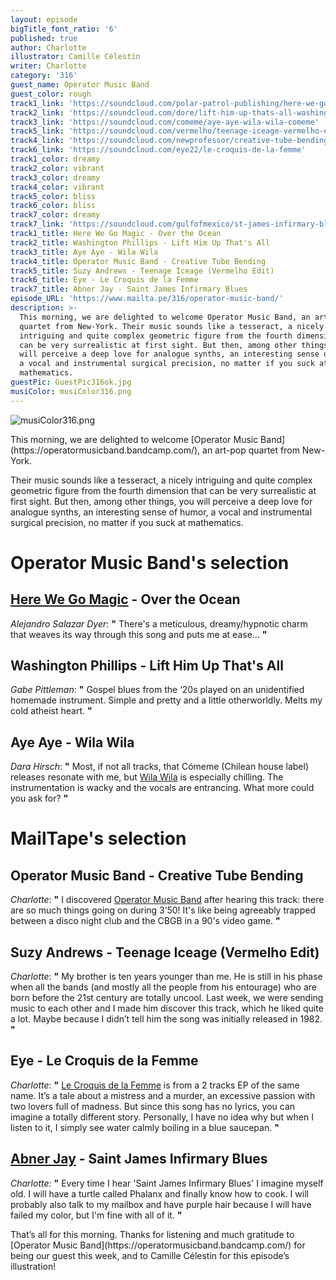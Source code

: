 ```yaml
---
layout: episode
bigTitle_font_ratio: '6'
published: true
author: Charlotte
illustrator: Camille Célestin
writer: Charlotte
category: '316'
guest_name: Operator Music Band
guest_color: rough
track1_link: 'https://soundcloud.com/polar-patrol-publishing/here-we-go-magic-over-the'
track2_link: 'https://soundcloud.com/dore/lift-him-up-thats-all-washington-phillips'
track3_link: 'https://soundcloud.com/comeme/aye-aye-wila-wila-comeme'
track5_link: 'https://soundcloud.com/vermelho/teenage-iceage-vermelho-edit '
track4_link: 'https://soundcloud.com/newprofessor/creative-tube-bending'
track6_link: 'https://soundcloud.com/eye22/le-croquis-de-la-femme'
track1_color: dreamy
track2_color: vibrant
track3_color: dreamy
track4_color: vibrant
track5_color: bliss
track6_color: bliss
track7_color: dreamy
track7_link: 'https://soundcloud.com/gulfofmexico/st-james-infirmary-blues-abner-jay'
track1_title: Here We Go Magic - Over the Ocean
track2_title: Washington Phillips - Lift Him Up That's All
track3_title: Aye Aye - Wila Wila
track4_title: Operator Music Band - Creative Tube Bending
track5_title: Suzy Andrews - Teenage Iceage (Vermelho Edit)
track6_title: Eye - Le Croquis de la Femme
track7_title: Abner Jay - Saint James Infirmary Blues
episode_URL: 'https://www.mailta.pe/316/operator-music-band/'
description: >-
  This morning, we are delighted to welcome Operator Music Band, an art-pop
  quartet from New-York. Their music sounds like a tesseract, a nicely
  intriguing and quite complex geometric figure from the fourth dimension that
  can be very surrealistic at first sight. But then, among other things, you
  will perceive a deep love for analogue synths, an interesting sense of humor,
  a vocal and instrumental surgical precision, no matter if you suck at
  mathematics.
guestPic: GuestPic316ok.jpg
musiColor: musiColor316.png
---
```

![musiColor316.png]({{site.baseurl}}/img/musiColor316.png)
<p id="introduction">This morning, we are delighted to welcome [Operator Music Band](https://operatormusicband.bandcamp.com/), an art-pop quartet from New-York.</p>
<p>Their music sounds like a tesseract, a nicely intriguing and quite complex geometric figure from the fourth dimension that can be very surrealistic at first sight. But then, among other things, you will perceive a deep love for analogue synths, an interesting sense of humor, a vocal and instrumental surgical precision, no matter if you suck at mathematics.</p>


# Operator Music Band's selection


## [Here We Go Magic](http://herewegomagicband.tumblr.com/) - Over the Ocean
_Alejandro Salazar Dyer_: **"** There's a meticulous, dreamy/hypnotic charm that weaves its way through this song and puts me at ease... **"**

## Washington Phillips - Lift Him Up That's All
_Gabe Pittleman_: **"** Gospel blues from the ‘20s played on an unidentified homemade instrument. Simple and pretty and a little otherworldly. Melts my cold atheist heart. **"**

## Aye Aye - Wila Wila
_Dara Hirsch_: **"** Most, if not all tracks, that Cómeme (Chilean house label) releases resonate with me, but [Wila Wila](https://ayexaye.bandcamp.com/album/wila-wila) is especially chilling. The instrumentation is wacky and the vocals are entrancing. What more could you ask for? **"**


# MailTape's selection

## Operator Music Band - Creative Tube Bending
_Charlotte_: **"** I discovered [Operator Music Band](https://operatormusicband.bandcamp.com/) after hearing this track: there are so much things going on during 3’50! It's like being agreeably trapped between a disco night club and the CBGB in a 90's video game. **"**

## Suzy Andrews - Teenage Iceage (Vermelho Edit)
_Charlotte_: **"** My brother is ten years younger than me. He is still in his phase when all the bands (and mostly all the people from his entourage) who are born before the 21st century are totally uncool. Last week, we were sending music to each other and I made him discover this track, which he liked quite a lot. Maybe because I didn’t tell him the song was initially released in 1982. **"**

## Eye - Le Croquis de la Femme
_Charlotte_: **"** [Le Croquis de la Femme](https://wavinghandsrecords.bandcamp.com/album/le-croquis-de-la-femme) is from a 2 tracks EP of the same name. It’s a tale about a mistress and a murder, an excessive passion with two lovers full of madness. But since this song has no lyrics, you can imagine a totally different story. Personally, I have no idea why but when I listen to it, I simply see water calmly boiling in a blue saucepan. **"**

## [Abner Jay](https://littleaxerecords.bandcamp.com/album/abner-jay-true-story-of-abner-jay) - Saint James Infirmary Blues
_Charlotte_: **"** Every time I hear 'Saint James Infirmary Blues' I imagine myself old. I will have a turtle called Phalanx and finally know how to cook. I will probably also talk to my mailbox and have purple hair because I will have failed my color, but I'm fine with all of it. **"**

<p id="outroduction">That’s all for this morning. Thanks for listening and much gratitude to [Operator Music Band](https://operatormusicband.bandcamp.com/) for being our guest this week, and to Camille Célestin for this episode’s illustration!</p>
